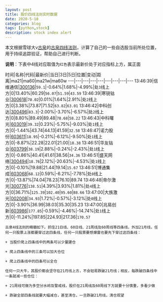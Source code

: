 ```yaml
---
layout: post
title: 股价四线法则实时数据
date: 2020-5-10
categories: blog
tags: [python,stock]
description: stock index alert
---
```



本文根据雪球大v[古泉](https://xueqiu.com/u/7148646888)的[古泉四线法则](https://xueqiu.com/7148646888/130498192)，计算了自己的一些自选股当前所处位置，用于持续追踪验证，帮助自己进行判断。

**说明**：下表中4线对应取值为`红色`表示最新价处于对应指标上方，属正面

时间|名称|代码|最新价|当日|3日|5日|位置|变动|距离|ma21|ma60|ma21w|ma60w
---|---|---|---|---|---|---|---|---
13:46:39|信维通信|[300136](https://xueqiu.com/S/SZ300136)|`59.1`|-0.64%|1.68%|-4.99%|处`3`线上方|0|13.40%|60.29|`56.07`|`51.59`|`43.59`
13:46:39|寒锐钴业|[300618](https://xueqiu.com/S/SZ300618)|`70.02`|0.01%|1.64%|2.91%|处`2`线上方|0|3.38%|73.87|71.52|`63.82`|`63.01`
13:46:42|中科创达|[300496](https://xueqiu.com/S/SZ300496)|`83.3`|-2.00%|-3.70%|-6.57%|处`2`线上方|0|8.80%|89.49|89.48|`78.68`|`58.22`
13:46:43|中科曙光|[603019](https://xueqiu.com/S/SH603019)|`39.32`|0.23%|-5.75%|-9.03%|处`1`线上方|0|-1.44%|43.74|44.13|41.59|`32.58`
13:46:47|诺力股份|[603611](https://xueqiu.com/S/SH603611)|`18.95`|-0.21%|-6.12%|-9.50%|处`1`线上方|0|-8.87%|22.28|22.01|21.00|`18.38`
13:46:51|华友钴业|[603799](https://xueqiu.com/S/SH603799)|`38.19`|2.88%|-0.24%|-2.43%|处`1`线上方|0|-0.86%|40.41|41.61|38.56|`34.36`
13:46:51|盛天网络|[300494](https://xueqiu.com/S/SZ300494)|`18.76`|2.12%|-20.63%|-4.53%|处`1`线上方|0|-0.10%|19.88|21.44|19.14|`15.67`
13:46:51|博通集成|[603068](https://xueqiu.com/S/SH603068)|`68.12`|0.59%|-6.21%|-7.78%|处`0`线上方|0|-13.87%|74.04|78.23|76.10|89.74
13:46:48|帝尔激光|[300776](https://xueqiu.com/S/SZ300776)|`138.51`|4.39%|3.93%|1.81%|处`4`线上方|0|36.71%|`125.39`|`102.40`|`95.60`|`88.66`
13:47:00|大族激光|[002008](https://xueqiu.com/S/SZ002008)|`34.93`|1.72%|-0.57%|-3.12%|处`0`线上方|0|-3.90%|36.99|38.03|35.30|35.23
13:47:00|兆易创新|[603986](https://xueqiu.com/S/SH603986)|`177.85`|-0.59%|-4.46%|-14.74%|处`1`线上方|0|-11.24%|197.85|224.93|217.36|`170.57`

```
古泉4线法则的精髓如下。抓住21日线、60日线、21周线及60周线等四条线，外加21月线，任何一只股票上涨都要穿过这四条线，任何一只股票要想爆雷也要先下穿过这四条线：

+ 当股价爬上四条线中的两条可以少量建仓

+ 爬上四条线中的三条可以加大仓位

+ 爬上四条线中的四条可以全仓

任何一只大牛，其股价都会坚守在21月线上方，不会轻易跌破21月线；相反，每跌破四条线中一条就减一些仓位：

+ 21周线可做为多空分水岭及警戒线，股价在21周线及60周线下方就要十分慎重，多看少做

+ 跌破全部四条线就要大幅减仓，甚至清仓，一旦跌破21月线，清仓观望
```